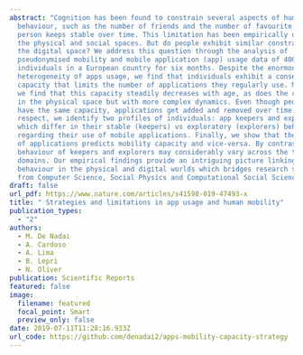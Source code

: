```yaml
---
abstract: "Cognition has been found to constrain several aspects of human
  behaviour, such as the number of friends and the number of favourite places a
  person keeps stable over time. This limitation has been empirically defined in
  the physical and social spaces. But do people exhibit similar constraints in
  the digital space? We address this question through the analysis of
  pseudonymised mobility and mobile application (app) usage data of 400,000
  individuals in a European country for six months. Despite the enormous
  heterogeneity of apps usage, we find that individuals exhibit a conserved
  capacity that limits the number of applications they regularly use. Moreover,
  we find that this capacity steadily decreases with age, as does the capacity
  in the physical space but with more complex dynamics. Even though people might
  have the same capacity, applications get added and removed over time. In this
  respect, we identify two profiles of individuals: app keepers and explorers,
  which differ in their stable (keepers) vs exploratory (explorers) behaviour
  regarding their use of mobile applications. Finally, we show that the capacity
  of applications predicts mobility capacity and vice-versa. By contrast, the
  behaviour of keepers and explorers may considerably vary across the two
  domains. Our empirical findings provide an intriguing picture linking human
  behaviour in the physical and digital worlds which bridges research studies
  from Computer Science, Social Physics and Computational Social Sciences."
draft: false
url_pdf: https://www.nature.com/articles/s41598-019-47493-x
title: " Strategies and limitations in app usage and human mobility"
publication_types:
  - "2"
authors:
  - M. De Nadai
  - A. Cardoso
  - A. Lima
  - B. Lepri
  - N. Oliver
publication: Scientific Reports
featured: false
image:
  filename: featured
  focal_point: Smart
  preview_only: false
date: 2019-07-11T11:28:16.933Z
url_code: https://github.com/denadai2/apps-mobility-capacity-strategy
---
```

